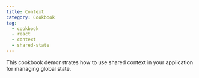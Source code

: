 ```yaml
---
title: Context
category: Cookbook
tag:
  - cookbook
  - react
  - context
  - shared-state
---
```


This cookbook demonstrates how to use shared context in your application for managing global state.

<!-- @include: ../../../cookbooks/app-react-context/README.md -->
